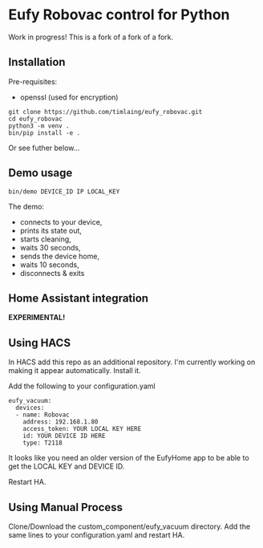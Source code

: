 # Eufy Robovac control for Python

Work in progress! This is a fork of a fork of a fork. 

## Installation
Pre-requisites:
* openssl (used for encryption)

```
git clone https://github.com/timlaing/eufy_robovac.git
cd eufy_robovac
python3 -m venv .
bin/pip install -e .
```
Or see futher below...

## Demo usage
```
bin/demo DEVICE_ID IP LOCAL_KEY
```

The demo:
* connects to your device,
* prints its state out,
* starts cleaning,
* waits 30 seconds,
* sends the device home,
* waits 10 seconds,
* disconnects & exits

## Home Assistant integration

**EXPERIMENTAL!**

## Using HACS
In HACS add this repo as an additional repository. I'm currently working on making it appear automatically. Install it. 

Add the following to your configuration.yaml
```
eufy_vacuum:
  devices:
  - name: Robovac
    address: 192.168.1.80
    access_token: YOUR LOCAL KEY HERE
    id: YOUR DEVICE ID HERE
    type: T2118
```
It looks like you need an older version of the EufyHome app to be able to get the LOCAL KEY and DEVICE ID. 

Restart HA.

## Using Manual Process

Clone/Download the custom_component/eufy_vacuum directory. Add the same lines to your configuration.yaml and restart HA.
